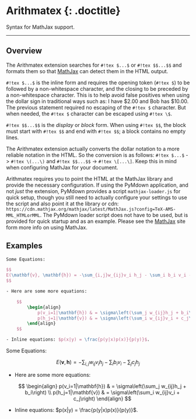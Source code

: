 # Arithmatex {: .doctitle}
Syntax for MathJax support.

---

## Overview
The Arithmatex extension searches for `#!tex $...$` or `#!tex $$...$$` and formats them so that [MathJax](http://www.mathjax.org/) can detect them in the HTML output.

`#!tex $...$` is the inline form and requires the opening token (`#!tex $`) to be followed by a non-whitespace character, and the closing to be preceded by a non-whitespace character.  This is to help avoid false positives when using the dollar sign in traditional ways such as: I have $2.00 and Bob has $10.00.  The previous statement required no escaping of the `#!tex $` character.  But when needed, the `#!tex $` character can be escaped using `#!tex \$`.

`#!tex $$...$$` is the *display* or *block* form.  When using `#!tex $$`, the block must start with `#!tex $$` and end with `#!tex $$`; a block contains no empty lines.

The Arithmatex extension actually converts the dollar notation to a more reliable notation in the HTML.  So the conversion is as follows: `#!tex $...$` -> `#!tex \(...\)` and `#!tex $$...$$` -> `#!tex \[...\]`.  Keep this in mind when configuring MathJax for your document.

Arithmatex requires you to point the HTML at the MathJax library and provide the necessary configuration.  If using the PyMdown application, and not *just* the extension, PyMdown provides a script `mathjax-loader.js` for quick setup, though you still need to actually configure your settings to use the script and also point it at the library or cdn: `https://cdn.mathjax.org/mathjax/latest/MathJax.js?config=TeX-AMS-MML_HTMLorMML`.  The PyMdown loader script does not have to be used, but is provided for quick startup and as an example.  Please see the [MathJax](http://www.mathjax.org/) site form more info on using MathJax.

## Examples

````tex
Some Equations:

$$
E(\mathbf{v}, \mathbf{h}) = -\sum_{i,j}w_{ij}v_i h_j - \sum_i b_i v_i - \sum_j c_j h_j
$$

- Here are some more equations:

    $$
        \begin{align}
            p(v_i=1|\mathbf{h}) & = \sigma\left(\sum_j w_{ij}h_j + b_i\right) \\
            p(h_j=1|\mathbf{v}) & = \sigma\left(\sum_i w_{ij}v_i + c_j\right)
        \end{align}
    $$

- Inline equations: $p(x|y) = \frac{p(y|x)p(x)}{p(y)}$.
````

Some Equations:

$$
E(\mathbf{v}, \mathbf{h}) = -\sum_{i,j}w_{ij}v_i h_j - \sum_i b_i v_i - \sum_j c_j h_j
$$

- Here are some more equations:

    $$
        \begin{align}
            p(v_i=1|\mathbf{h}) & = \sigma\left(\sum_j w_{ij}h_j + b_i\right) \\
            p(h_j=1|\mathbf{v}) & = \sigma\left(\sum_i w_{ij}v_i + c_j\right)
        \end{align}
    $$

- Inline equations: $p(x|y) = \frac{p(y|x)p(x)}{p(y)}$.
